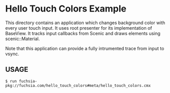 # Hello Touch Colors Example

This directory contains an application which changes background color with every
user touch input. It uses root presenter for its implementation of
BaseView. It tracks input callbacks from Scenic and draws elements using
scenic::Material.

Note that this application can provide a fully intrumented trace from input to
vsync.

## USAGE

```shell
$ run fuchsia-pkg://fuchsia.com/hello_touch_colors#meta/hello_touch_colors.cmx
```
